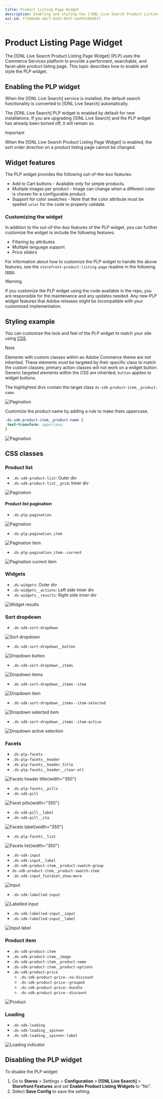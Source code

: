 ```yaml
---
title: Product Listing Page Widget
description: Enabling and styling the [!DNL Live Search Product Listing Page Widget]
exl-id: f7346a06-a8c7-4a33-8437-ea4f61d9281f
---
```

# Product Listing Page Widget

The [!DNL Live Search Product Listing Page Widget] (PLP) uses the Commerce Services platform to provide a performant, searchable, and facet-able product listing page. This topic describes how to enable and style the PLP widget.

## Enabling the PLP widget

When the [!DNL Live Search] service is installed, the default search functionality is converted to [!DNL Live Search] automatically.

The [!DNL Live Search] PLP widget is enabled by default for new installations. If you are upgrading [!DNL Live Search] and the PLP widget has already been turned off, it will remain so.

>[!IMPORTANT]
>
>When the [!DNL Live Search Product Listing Page Widget] is enabled, the sort order direction on a product listing page cannot be changed.

## Widget features

The PLP widget provides the following out-of-the-box features:

- Add to Cart buttons - Available only for simple products.
- Multiple images per product - Image can change when a different color is chosen for a configurable product.
- Support for color swatches - Note that the color attribute must be spelled `color` for the code to properly validate.

### Customizing the widget

In addition to the out-of-the-box features of the PLP widget, you can further customize the widget to include the following features:

- Filtering by attributes
- Multiple language support
- Price sliders

For information about how to customize the PLP widget to handle the above features, see the `storefront-product-listing-page` readme in the following [repo](https://github.com/adobe/storefront-product-listing-page/).

>[!WARNING]
>
>If you customize the PLP widget using the code available in the repo, you are responsible for the maintenance and any updates needed. Any new PLP widget features that Adobe releases might be incompatible with your customized implementation.

## Styling example

You can customize the look and feel of the PLP widget to match your site using [CSS](https://developer.adobe.com/commerce/frontend-core/guide/css/).

>[!NOTE]
>
>Elements with custom classes within an Adobe Commerce theme are not inherited. These elements must be targeted by their specific class to match the custom classes; primary action classes will not work on a widget button. Generic targeted elements within the CSS are inherited; `button` applies to widget buttons.

The highlighted divs contain the target class `ds-sdk-product-item__product-name`. 

![Pagination](assets/plp-css-example.png)

Customize the product name by adding a rule to make them uppercase.

```css
.ds-sdk-product-item__product-name {
 text-transform: uppercase;
}
```

![Pagination](assets/plp-css-example-after.png)

## CSS classes

### Product list

* `.ds-sdk-product-list`: Outer div
* `.ds-sdk-product-list__grid`: Inner div

![Pagination](assets/plp-css-product-list.png)

#### Product list pagination

* `.ds-plp-pagination`

![Pagination](assets/plp-css-pagination.png)

* `.ds-plp-pagination_item`

![Pagination item](assets/plp-css-pagination-item.png)

* `.ds-plp-pagination_item--current`

![Pagination current item](assets/plp-css-pagination-item-current.png)

### Widgets

* `.ds-widgets`: Outer div
* `.ds-widgets__actions`: Left side inner div
* `.ds-widgets__results`: Right side inner div

![Widget results](assets/plp-css-widgets.png)

### Sort dropdown

* `.ds-sdk-sort-dropdown`

![Sort dropdown](assets/plp-css-dropdown.png)

* `.ds-sdk-sort-dropdown__button`

![Dropdown button](assets/plp-css-dropdown-button.png)

* `.ds-sdk-sort-dropdown__items`

![Dropdown items](assets/plp-css-dropdown-items.png)

* `.ds-sdk-sort-dropdown__items--item`

![Dropdown item](assets/plp-css-dropdown-item.png)

* `.ds-sdk-sort-dropdown__items--item-selected`

![Dropdown selected item](assets/plp-css-dropdown-selected.png)

* `.ds-sdk-sort-dropdown__items--item-active`

![Dropdown active selection](assets/plp-css-dropdown-active.png)

### Facets

* `.ds-plp-facets`
* `.ds-plp-facets__header`
* `.ds-plp-facets__header_title`
* `.ds-plp-facets__header__clear-all`

![Facets header title](assets/plp-css-facets-title-clear.png){width="350"}

* `.ds-plp-facets__pills`
* `.ds-sdk-pill`

![Facet pills](assets/plp-css-facets-pill.png){width="350"}

* `.ds-sdk-pill__label`
* `.ds-sdk-pill__cta`

![Facets label](assets/plp-css-pill-label-cta.png){width="350"}

* `.ds-plp-facets__list`

![Facets list](assets/plp-css-facets-list.png){width="350"}

* `.ds-sdk-input`
* `.ds-sdk-input__label`
* `.ds-sdk-product-item__product-swatch-group`
* `ds-sdk-product-item__product-swatch-item`
* `.ds-sdk-input_fieldset_show-more`

![Input](assets/plp-css-sdk-input.png)

* `.ds-sdk-labelled-input`

![Labelled input](assets/plp-css-labelled-input.png)

* `.ds-sdk-labelled-input__input`
* `.ds-sdk-labelled-input__label`

![Input label](assets/plp-css-labelled-input-label.png)

### Product item

* `.ds-sdk-product-item`
* `.ds-sdk-product-item__image`
* `.ds-sdk-product-item__product-name`
* `.ds-sdk-product-item__product-options`
* `.ds-sdk-product-price` 
    * `.ds-sdk-product-price--no-discount`
    * `.ds-sdk-product-price--grouped`
    * `.ds-sdk-product-price--bundle`
    * `.ds-sdk-product-price--discount`

![Product](assets/plp-css-product.png)

### Loading

* `.ds-sdk-loading`
* `.ds-sdk-loading__spinner`
* `.ds-sdk-loading__spinner-label`

![Loading indicator](assets/plp-css-loading.png)

## Disabling the PLP widget

To disable the PLP widget:

1. Go to **Stores** > Settings > **Configuration** > **[!DNL Live Search]** > **Storefront Features** and set **Enable Product Listing Widgets** to "No".
1. Select **Save Config** to save the setting.
